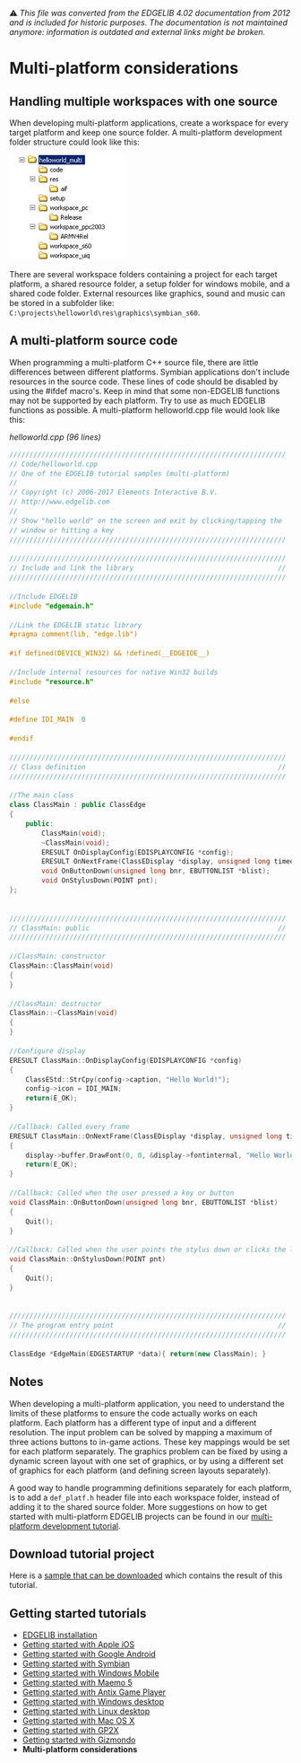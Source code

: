 :warning: _This file was converted from the EDGELIB 4.02 documentation from 2012 and is included for historic purposes. The documentation is not maintained anymore: information is outdated and external links might be broken._

# Multi-platform considerations

## Handling multiple workspaces with one source
When developing multi-platform applications, create a workspace for every target platform and keep one source folder. A multi-platform development folder structure could look like this:

![Folder structure](images/mp_structure.gif "Folder structure")

There are several workspace folders containing a project for each target platform, a shared resource folder, a setup folder for windows mobile, and a shared code folder. External resources like graphics, sound and music can be stored in a subfolder like: `C:\projects\helloworld\res\graphics\symbian_s60`.

## A multi-platform source code
When programming a multi-platform C++ source file, there are little differences between different platforms. Symbian applications don't include resources in the source code. These lines of code should be disabled by using the #ifdef macro's. Keep in mind that some non-EDGELIB functions may not be supported by each platform. Try to use as much EDGELIB functions as possible. A multi-platform helloworld.cpp file would look like this:

_helloworld.cpp (96 lines)_
```c++
/////////////////////////////////////////////////////////////////////
// Code/helloworld.cpp
// One of the EDGELIB tutorial samples (multi-platform)
//
// Copyright (c) 2006-2017 Elements Interactive B.V.
// http://www.edgelib.com
//
// Show "hello world" on the screen and exit by clicking/tapping the
// window or hitting a key
/////////////////////////////////////////////////////////////////////
 
/////////////////////////////////////////////////////////////////////
// Include and link the library                                    //
/////////////////////////////////////////////////////////////////////
 
//Include EDGELIB
#include "edgemain.h"
 
//Link the EDGELIB static library
#pragma comment(lib, "edge.lib")
 
#if defined(DEVICE_WIN32) && !defined(__EDGEIDE__)
 
//Include internal resources for native Win32 builds
#include "resource.h"
 
#else
 
#define IDI_MAIN  0
 
#endif
 
/////////////////////////////////////////////////////////////////////
// Class definition                                                //
/////////////////////////////////////////////////////////////////////
 
//The main class
class ClassMain : public ClassEdge
{
    public:
        ClassMain(void);
        ~ClassMain(void);
        ERESULT OnDisplayConfig(EDISPLAYCONFIG *config);
        ERESULT OnNextFrame(ClassEDisplay *display, unsigned long timedelta);
        void OnButtonDown(unsigned long bnr, EBUTTONLIST *blist);
        void OnStylusDown(POINT pnt);
};
 
 
/////////////////////////////////////////////////////////////////////
// ClassMain: public                                               //
/////////////////////////////////////////////////////////////////////
 
//ClassMain: constructor
ClassMain::ClassMain(void)
{
}
 
//ClassMain: destructor
ClassMain::~ClassMain(void)
{
}
 
//Configure display
ERESULT ClassMain::OnDisplayConfig(EDISPLAYCONFIG *config)
{
    ClassEStd::StrCpy(config->caption, "Hello World!");
    config->icon = IDI_MAIN;
    return(E_OK);
}
 
//Callback: Called every frame
ERESULT ClassMain::OnNextFrame(ClassEDisplay *display, unsigned long timedelta)
{
    display->buffer.DrawFont(0, 0, &display->fontinternal, "Hello World!");
    return(E_OK);
}
 
//Callback: Called when the user pressed a key or button
void ClassMain::OnButtonDown(unsigned long bnr, EBUTTONLIST *blist)
{
    Quit();
}
 
//Callback: Called when the user points the stylus down or clicks the left mouse button
void ClassMain::OnStylusDown(POINT pnt)
{
    Quit();
}
 
 
/////////////////////////////////////////////////////////////////////
// The program entry point                                         //
/////////////////////////////////////////////////////////////////////
 
ClassEdge *EdgeMain(EDGESTARTUP *data){ return(new ClassMain); }
```

## Notes
When developing a multi-platform application, you need to understand the limits of these platforms to ensure the code actually works on each platform. Each platform has a different type of input and a different resolution. The input problem can be solved by mapping a maximum of three actions buttons to in-game actions. These key mappings would be set for each platform separately. The graphics problem can be fixed by using a dynamic screen layout with one set of graphics, or by using a different set of graphics for each platform (and defining screen layouts separately).

A good way to handle programming definitions separately for each platform, is to add a `def_platf.h` header file into each workspace folder, instead of adding it to the shared source folder. More suggestions on how to get started with multi-platform EDGELIB projects can be found in our [multi-platform development tutorial](tutorials_multiplatform.md).

## Download tutorial project
Here is a [sample that can be downloaded](files/helloworld_multiplatform.zip) which contains the result of this tutorial.

## Getting started tutorials
* [EDGELIB installation](tutorials_getting_started_edgeinstallation.md)
* [Getting started with Apple iOS](getting_started_iphone.md)
* [Getting started with Google Android](getting_started_android.md)
* [Getting started with Symbian](getting_started_symbian.md)
* [Getting started with Windows Mobile](getting_started_windowsmobile.md)
* [Getting started with Maemo 5](getting_started_maemo5.md)
* [Getting started with Antix Game Player](getting_started_antix.md)
* [Getting started with Windows desktop](getting_started_desktop.md)
* [Getting started with Linux desktop](getting_started_linux.md)
* [Getting started with Mac OS X](getting_started_macosx.md)
* [Getting started with GP2X](getting_started_gp2x.md)
* [Getting started with Gizmondo](getting_started_gizmondo.md)
* **Multi-platform considerations**


